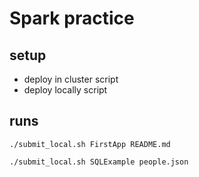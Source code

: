 # Spark practice

## setup
* deploy in cluster script
* deploy locally script



## runs
```
./submit_local.sh FirstApp README.md
```

```
./submit_local.sh SQLExample people.json
```
